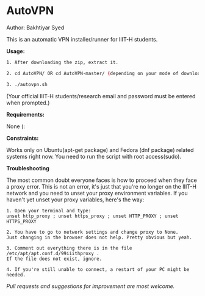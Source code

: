 # AutoVPN
Author: Bakhtiyar Syed

This is an automatic VPN installer/runner for IIIT-H students.


**Usage:**

```bash
1. After downloading the zip, extract it.

2. cd AutoVPN/ OR cd AutoVPN-master/ (depending on your mode of download via cloning or direct download.)

3. ./autovpn.sh
```

(Your official IIIT-H students/research email and password must be entered when prompted.)

**Requirements:**
>
None (:

**Constraints:**
>
Works only on Ubuntu(apt-get package) and Fedora (dnf package) related systems right now.
You need to run the script with root access(sudo).

**Troubleshooting**
>
The most common doubt everyone faces is how to proceed when they face a proxy error. This is not an error, it's just that you're no longer on the IIIT-H network and you need to unset your proxy environment variables. 
If you haven't yet unset your proxy variables, here's the way:

```
1. Open your terminal and type:
unset http_proxy ; unset https_proxy ; unset HTTP_PROXY ; unset HTTPS_PROXY

2. You have to go to network settings and change proxy to None. 
Just changing in the browser does not help. Pretty obvious but yeah. 

3. Comment out everything there is in the file /etc/apt/apt.conf.d/99iiithproxy .
If the file does not exist, ignore.

4. If you're still unable to connect, a restart of your PC might be needed.
```



*Pull requests and suggestions for improvement are most welcome.*



